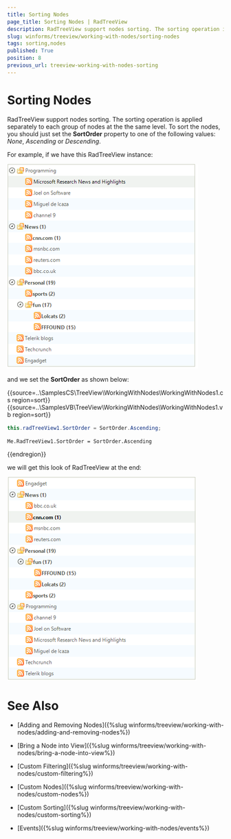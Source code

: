 ```yaml
---
title: Sorting Nodes
page_title: Sorting Nodes | RadTreeView
description: RadTreeView support nodes sorting. The sorting operation is applied separately to each group of nodes at the the same level.
slug: winforms/treeview/working-with-nodes/sorting-nodes
tags: sorting,nodes
published: True
position: 8
previous_url: treeview-working-with-nodes-sorting
---
```


# Sorting Nodes


RadTreeView support nodes sorting. The sorting operation is applied separately to each group of nodes at the the same level. To sort the nodes, you should just set the __SortOrder__ property to one of the following values: *None*, *Ascending* or *Descending*.

For example, if we have this RadTreeView instance:

![treeview-working-with-nodes-sorting 001](images/treeview-working-with-nodes-sorting001.png)
        
and we set the __SortOrder__ as shown below:

{{source=..\SamplesCS\TreeView\WorkingWithNodes\WorkingWithNodes1.cs region=sort}} 
{{source=..\SamplesVB\TreeView\WorkingWithNodes\WorkingWithNodes1.vb region=sort}} 

````C#
this.radTreeView1.SortOrder = SortOrder.Ascending;

````
````VB.NET
Me.RadTreeView1.SortOrder = SortOrder.Ascending

````

{{endregion}} 

we will get this look of RadTreeView at the end:

![treeview-working-with-nodes-sorting 002](images/treeview-working-with-nodes-sorting002.png)

# See Also
* [Adding and Removing Nodes]({%slug winforms/treeview/working-with-nodes/adding-and-removing-nodes%})

* [Bring a Node into View]({%slug winforms/treeview/working-with-nodes/bring-a-node-into-view%})

* [Custom Filtering]({%slug winforms/treeview/working-with-nodes/custom-filtering%})

* [Custom Nodes]({%slug winforms/treeview/working-with-nodes/custom-nodes%})

* [Custom Sorting]({%slug winforms/treeview/working-with-nodes/custom-sorting%})

* [Events]({%slug winforms/treeview/working-with-nodes/events%})

